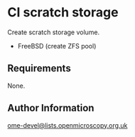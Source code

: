 CI scratch storage
==================

Create scratch storage volume.

- FreeBSD (create ZFS pool)

Requirements
------------

None.

Author Information
------------------

ome-devel@lists.openmicroscopy.org.uk
